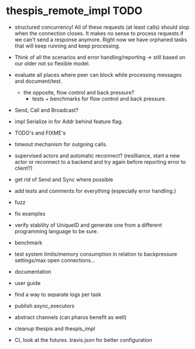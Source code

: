 # thespis_remote_impl TODO


- structured concurrency! All of these requests (at least calls) should stop when the connection
 closes. It makes no sense to process requests if we can't send a response anymore. Right now
 we have orphaned tasks that will keep running and keep processing.


- Think of all the scenarios and error handling/reporting -> still based on our older not so flexible model.
- evaluate all places where peer can block while processing messages and document/test.
  - the opposite, flow control and back pressure?
    - tests + benchmarks for flow control and back pressure.

- Send, Call and Broadcast?
- impl Serialize in for Addr behind feature flag.

- TODO's and FIXME's
- timeout mechanism for outgoing calls.
- supervised actors and automatic reconnect? (resilliance, start a new actor or reconnect to a backend and try again before reporting error to client?)
- get rid of Send and Sync where possible
- add tests and comments for everything (especially error handling.)
- fuzz

- fix examples
- verify stability of UniqueID and generate one from a different programming language to be sure.
- benchmark
- test system limits/memory consumption in relation to backpressure settings/max open connections...
- documentation
- user guide

- find a way to separate logs per task
- publish async_executors
- abstract channels (can pharos benefit as well)
- cleanup thespis and thespis_impl
- CI, look at the futures .travis.json for better configuration
